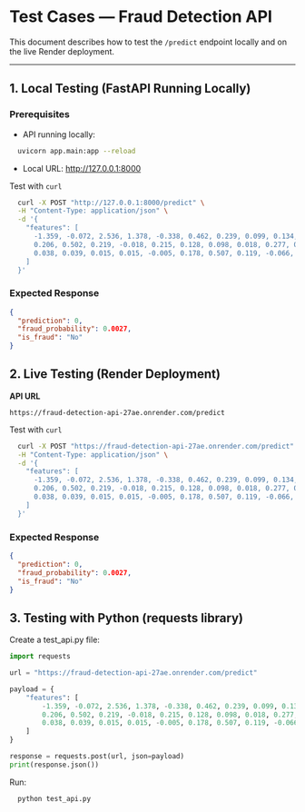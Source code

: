 # Test Cases — Fraud Detection API

This document describes how to test the `/predict` endpoint locally and on the live Render deployment.

---

## 1. Local Testing (FastAPI Running Locally)

### Prerequisites
- API running locally:
```bash
  uvicorn app.main:app --reload
```
- Local URL: http://127.0.0.1:8000

Test with `curl`
```bash
  curl -X POST "http://127.0.0.1:8000/predict" \
  -H "Content-Type: application/json" \
  -d '{
    "features": [
      -1.359, -0.072, 2.536, 1.378, -0.338, 0.462, 0.239, 0.099, 0.134, -0.021,
      0.206, 0.502, 0.219, -0.018, 0.215, 0.128, 0.098, 0.018, 0.277, 0.404,
      0.038, 0.039, 0.015, 0.015, -0.005, 0.178, 0.507, 0.119, -0.066, 0.028
    ]
  }'
```
### Expected Response

```json
{
  "prediction": 0,
  "fraud_probability": 0.0027,
  "is_fraud": "No"
}
```
## 2. Live Testing (Render Deployment)
**API URL**

`https://fraud-detection-api-27ae.onrender.com/predict`

Test with `curl`
```bash
  curl -X POST "https://fraud-detection-api-27ae.onrender.com/predict" \
  -H "Content-Type: application/json" \
  -d '{
    "features": [
      -1.359, -0.072, 2.536, 1.378, -0.338, 0.462, 0.239, 0.099, 0.134, -0.021,
      0.206, 0.502, 0.219, -0.018, 0.215, 0.128, 0.098, 0.018, 0.277, 0.404,
      0.038, 0.039, 0.015, 0.015, -0.005, 0.178, 0.507, 0.119, -0.066, 0.028
    ]
  }'
```
### Expected Response

```json
{
  "prediction": 0,
  "fraud_probability": 0.0027,
  "is_fraud": "No"
}
```

## 3. Testing with Python (requests library)

Create a test_api.py file:

```python
import requests

url = "https://fraud-detection-api-27ae.onrender.com/predict"

payload = {
    "features": [
        -1.359, -0.072, 2.536, 1.378, -0.338, 0.462, 0.239, 0.099, 0.134, -0.021,
        0.206, 0.502, 0.219, -0.018, 0.215, 0.128, 0.098, 0.018, 0.277, 0.404,
        0.038, 0.039, 0.015, 0.015, -0.005, 0.178, 0.507, 0.119, -0.066, 0.028
    ]
}

response = requests.post(url, json=payload)
print(response.json())
```
Run:


```bash
  python test_api.py
```